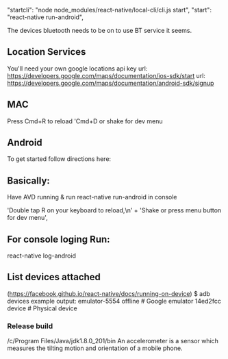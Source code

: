 "startcli": "node node_modules/react-native/local-cli/cli.js start",
"start": "react-native run-android",

The devices bluetooth needs to be on to use BT service it seems.

## Location Services

You'll need your own google locations api key
url: https://developers.google.com/maps/documentation/ios-sdk/start
url: https://developers.google.com/maps/documentation/android-sdk/signup

## MAC

Press Cmd+R to reload 'Cmd+D or shake for dev menu

## Android

To get started
follow directions here:

## Basically:

Have AVD running & run react-native run-android in console

'Double tap R on your keyboard to reload,\n' +
'Shake or press menu button for dev menu',

## For console loging Run:

react-native log-android

## List devices attached

(https://facebook.github.io/react-native/docs/running-on-device)
\$ adb devices
example output:
emulator-5554 offline # Google emulator
14ed2fcc device # Physical device

### Release build

/c/Program Files/Java/jdk1.8.0_201/bin
An accelerometer is a sensor which measures the tilting motion and orientation of a mobile phone.
